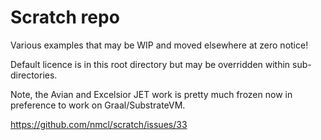 # Scratch repo
Various examples that may be WIP and moved elsewhere at zero notice!

Default licence is in this root directory but may be overridden within sub-directories.

Note, the Avian and Excelsior JET work is pretty much frozen now in preference to work on Graal/SubstrateVM.

https://github.com/nmcl/scratch/issues/33
